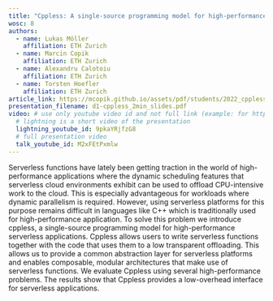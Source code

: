 ```yaml
---
title: "Cppless: A single-source programming model for high-performance serverless"
wosc: 8
authors:
  - name: Lukas Möller
    affiliation: ETH Zurich
  - name: Marcin Copik
    affiliation: ETH Zurich
  - name: Alexandru Calotoiu
    affiliation: ETH Zurich
  - name: Torsten Hoefler
    affiliation: ETH Zurich
article_link: https://mcopik.github.io/assets/pdf/students/2022_cppless_moeller.pdf
presentation_filename: d1-cppless_2min_slides.pdf
video: # use only youtube video id and not full link (example: for https://www.youtube.com/watch?v=xcJtL7QggTI, id is xcJtL7QggTI)
  # lightning is a short video of the presentation
  lightning_youtube_id: 9pkaYRjfzG8
  # full presentation video
  talk_youtube_id: M2xFEtPxmlw
---
```


Serverless functions have lately been getting traction in the world of
high-performance applications where the dynamic scheduling features that
serverless cloud environments exhibit can be used to offload CPU-intensive
work to the cloud. This is especially advantageous for workloads where
dynamic parallelism is required. However, using serverless platforms for
this purpose remains difficult in languages like C++ which is traditionally
used for high-performance application. To solve this problem we introduce
cppless, a single-source programming model for high-performance serverless
applications. Cppless allows users to write serverless functions together
with the code that uses them to a low transparent offloading. This allows
us to provide a common abstraction layer for serverless platforms and enables
composable, modular architectures that make use of serverless functions. We
evaluate Cppless using several high-performance problems. The results show
that Cppless provides a low-overhead interface for serverless applications.
